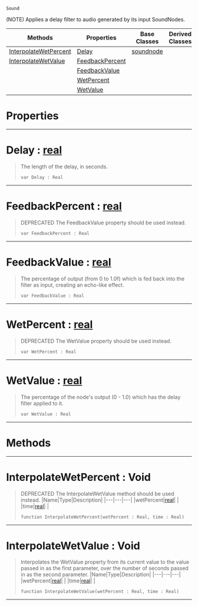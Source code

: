  `Sound`

(NOTE) Applies a delay filter to audio generated by its input SoundNodes.

|Methods|Properties|Base Classes|Derived Classes|
|---|---|---|---|
|[ InterpolateWetPercent](delaynode.md#interpolatewetpercent-vo)|[ Delay](delaynode.md#delay-zilch-engine-docume)|[soundnode](soundnode.md)| |
|[ InterpolateWetValue](delaynode.md#interpolatewetvalue-void)|[ FeedbackPercent](delaynode.md#feedbackpercent-zilch-eng)| | |
| |[ FeedbackValue](delaynode.md#feedbackvalue-zilch-engin)| | |
| |[ WetPercent](delaynode.md#wetpercent-zilch-engine-d)| | |
| |[ WetValue](delaynode.md#wetvalue-zilch-engine-doc)| | |


 #  Properties


---  
 #  Delay : [real](../nada_base_types/real.md)

> The length of the delay, in seconds.
> ```TS:Nada
> var Delay : Real


---  
 #  FeedbackPercent : [real](../nada_base_types/real.md)

> DEPRECATED The FeedbackValue property should be used instead.
> ```TS:Nada
> var FeedbackPercent : Real


---  
 #  FeedbackValue : [real](../nada_base_types/real.md)

> The percentage of output (from 0 to 1.0f) which is fed back into the filter as input, creating an echo-like effect.
> ```TS:Nada
> var FeedbackValue : Real


---  
 #  WetPercent : [real](../nada_base_types/real.md)

> DEPRECATED The WetValue property should be used instead.
> ```TS:Nada
> var WetPercent : Real


---  
 #  WetValue : [real](../nada_base_types/real.md)

> The percentage of the node's output (0 - 1.0) which has the delay filter applied to it.
> ```TS:Nada
> var WetValue : Real


---  
 #  Methods


---  
 #  InterpolateWetPercent : Void

> DEPRECATED The InterpolateWetValue method should be used instead.
> |Name|Type|Description|
> |---|---|---|
> |wetPercent|[real](../nada_base_types/real.md)| |
> |time|[real](../nada_base_types/real.md)| |
> ```TS:Nada
> function InterpolateWetPercent(wetPercent : Real, time : Real)
> ``` 


---  
 #  InterpolateWetValue : Void

> Interpolates the WetValue property from its current value to the value passed in as the first parameter, over the number of seconds passed in as the second parameter.
> |Name|Type|Description|
> |---|---|---|
> |wetPercent|[real](../nada_base_types/real.md)| |
> |time|[real](../nada_base_types/real.md)| |
> ```TS:Nada
> function InterpolateWetValue(wetPercent : Real, time : Real)
> ``` 


---  
 

 